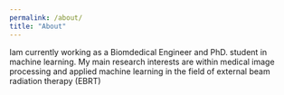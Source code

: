 ```yaml
---
permalink: /about/
title: "About"
---
```


Iam currently working as a Biomdedical Engineer and PhD. student in machine learning. My main research interests are within medical image processing and applied machine learning in the field of external beam radiation therapy (EBRT)